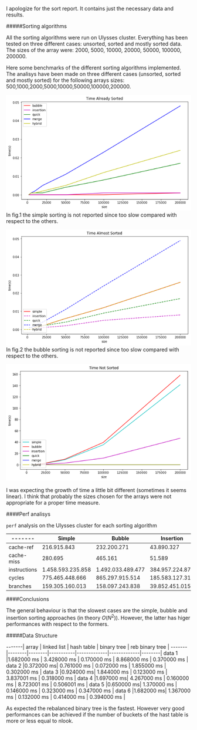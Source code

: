 
I apologize for the sort report. It contains just the necessary data and results.

#####Sorting algorithms

All the sorting algorithms were run on Ulysses cluster. Everything has been tested on three different cases: unsorted, sorted and mostly sorted data. The sizes of the array were: 2000, 5000, 10000, 20000, 50000, 100000, 200000.

Here some benchmarks of the different sorting algorithms implemented. The analisys have been made on three different cases (unsorted, sorted and mostly sorted) for the following arrays sizes: 500,1000,2000,5000,10000,50000,100000,200000.


![Figure_1](already_sorted.png)
In fig.1 the simple sorting is not reported since too slow compared with respect to the others.

![Figure_2](almost_sorted.png)
In fig.2 the bubble sorting is not reported since too slow compared with respect to the others.

![Figure_3](not_sorted.png)

I was expecting the growth of time a little bit different (sometimes it seems linear). I think that probably the sizes chosen for the arrays were not appropriate for a proper time measure. 

####Perf analisys

`perf` analysis on the Ulysses cluster for each sorting algorithm


-------| Simple | Bubble | Insertion | Quick |  Merge | Hybrid
-------|--------|--------|-----------|-------------|-------------|--------|
cache-ref |216.915.843 | 232.200.271 | 43.890.327  | 132.746  | 320.026 |
cache-miss |280.695 |  465.161 | 51.589 |10.515 | 16560 | 15.981 |
instructions| 1.458.593.235.858| 1.492.033.489.477 | 384.957.224.870 | 765.441.350 | 2.201.084.237 | 1.206.282.179 |
cycles |775.465.448.666| 865.297.915.514 | 185.583.127.312 | 424.181.763 | 957.791.410 | 580.446.242 |
branches |159.305.160.013| 158.097.243.838 | 39.852.451.015 | 73.204.982 | 270.160.686 | 114.767.427 |


####Conclusions

The general behaviour is that the slowest cases are the simple, bubble and insertion sorting approaches (in theory $O(N^2)$). However, the latter has higer performances with respect to the formers.

#####Data Structure

-------| array | linked list | hash table | binary tree |  reb binary tree |
-------|--------|--------|-----------|-------------|-------------|--------|
data 1 |1.682000 ms | 3.428000 ms | 0.170000 ms  | 8.868000 ms  |  0.370000 ms |
data 2 |0.372000 ms| 0.761000 ms | 0.072000 ms  | 1.855000 ms |  0.302000 ms |
data 3 |0.924000 ms| 1.844000 ms | 0.123000 ms  | 3.837001 ms |  0.318000 ms |
data 4 |1.697000 ms| 4.267000 ms | 0.160000 ms  | 8.723001 ms |  0.506001 ms |
data 5 |0.650000 ms| 1.370000 ms | 0.146000 ms  | 0.323000 ms |  0.347000 ms |
data 6 |1.682000 ms| 1.367000 ms | 0.132000 ms | 0.414000 ms |  0.394000 ms |


As expected the rebalanced binary tree is the fastest. However very good performances can be achieved if the number of buckets of the hast table is more or less equal to nlook.
